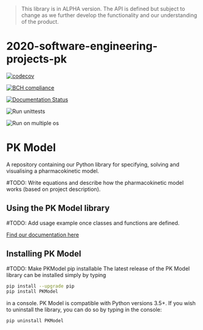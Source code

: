 > This library is in ALPHA version. The API is defined but subject to change as we further develop the functionality and our understanding of the product.

# 2020-software-engineering-projects-pk

[![codecov](https://codecov.io/gh/smf541/PK-Group5/branch/master/graph/badge.svg)](https://codecov.io/gh/smf541/PK-Group5)

[![BCH compliance](https://bettercodehub.com/edge/badge/smf541/PK-Group5?branch=master)](https://bettercodehub.com/)

[![Documentation Status](https://readthedocs.org/projects/pk-model/badge/?version=latest)](https://pk-model.readthedocs.io/en/latest/?badge=latest)

![Run unittests](https://github.com/smf541/PK-Group5/workflows/Run%20unittests/badge.svg)

![Run on multiple os](https://github.com/smf541/PK-Group5/workflows/Run%20on%20multiple%20os/badge.svg)


# PK Model

A repository containing our Python library for specifying, solving and visualising a pharmacokinetic model. 

#TODO: Write equations and describe how the pharmacokinetic model works (based on project description).

## Using the PK Model library

#TODO: Add usage example once classes and functions are defined.

[Find our documentation here](https://pk-model.readthedocs.io/en/latest/ "PK Model Documentation")

## Installing PK Model
#TODO: Make PKModel pip installable
The latest release of the PK Model library can be installed simply by typing

```bash
pip install --upgrade pip
pip install PKModel
```
in a console. 
PK Model is compatible with Python versions 3.5+. 
If you wish to uninstall the library, you can do so by typing in the console:
```bash
pip uninstall PKModel
```



